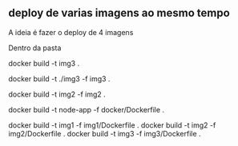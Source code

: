 ## deploy de varias imagens ao mesmo tempo

A ideia é fazer o deploy de 4 imagens


Dentro da pasta 

docker build -t img3 .

docker build -t ./img3 -f img3 .

docker build -t img2 -f img2 .

docker build -t node-app -f docker/Dockerfile .


docker build -t img1 -f img1/Dockerfile .
docker build -t img2 -f img2/Dockerfile .
docker build -t img3 -f img3/Dockerfile .

